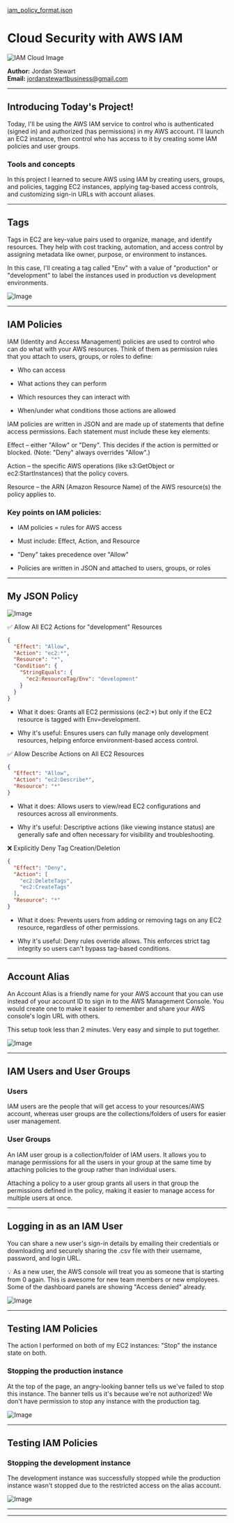 [iam_policy_format.json](https://github.com/user-attachments/files/21620452/iam_policy_format.json)

# Cloud Security with AWS IAM
![IAM Cloud Image](https://github.com/user-attachments/assets/4e8ffe0c-cfcc-476a-a1e8-81a64e7bacf3)



**Author:** Jordan Stewart  
**Email:** jordanstewartbusiness@gmail.com


---

## Introducing Today's Project!

Today, I'll be using the AWS IAM service to control who is authenticated (signed in) and authorized (has permissions) in my AWS account. I'll launch an EC2 instance, then control who has access to it by creating some IAM policies and user groups.

### Tools and concepts

In this project I learned to secure AWS using IAM by creating users, groups, and policies, tagging EC2 instances, applying tag-based access controls, and customizing sign-in URLs with account aliases.


---

## Tags

Tags in EC2 are key-value pairs used to organize, manage, and identify resources. They help with cost tracking, automation, and access control by assigning metadata like owner, purpose, or environment to instances.

In this case, I'll creating a tag called "Env" with a value of "production" or "development" to label the instances used in production vs development environments.

![Image](http://learn.nextwork.org/authentic_azure_zealous_melon/uploads/aws-security-iam_2e0e5a5d)

---

## IAM Policies

IAM (Identity and Access Management) policies are used to control who can do what with your AWS resources. Think of them as permission rules that you attach to users, groups, or roles to define:

- Who can access

- What actions they can perform

- Which resources they can interact with

- When/under what conditions those actions are allowed


IAM policies are written in JSON and are made up of statements that define access permissions. Each statement must include these key elements:

Effect – either "Allow" or "Deny". This decides if the action is permitted or blocked. (Note: "Deny" always overrides "Allow".)

Action – the specific AWS operations (like s3:GetObject or ec2:StartInstances) that the policy covers.

Resource – the ARN (Amazon Resource Name) of the AWS resource(s) the policy applies to.
### Key points on IAM policies:

- IAM policies = rules for AWS access

- Must include: Effect, Action, and Resource

- "Deny" takes precedence over "Allow"

- Policies are written in JSON and attached to users, groups, or roles

---

## My JSON Policy

![Image](http://learn.nextwork.org/authentic_azure_zealous_melon/uploads/aws-security-iam_1c864649)

✅ Allow All EC2 Actions for "development" Resources
  
```json
{
  "Effect": "Allow",
  "Action": "ec2:*",
  "Resource": "*",
  "Condition": {
    "StringEquals": {
      "ec2:ResourceTag/Env": "development"
    }
  }
}
```
- What it does: Grants all EC2 permissions (ec2:*) but only if the EC2 resource is tagged with Env=development.

- Why it's useful: Ensures users can fully manage only development resources, helping enforce environment-based access control.


✅ Allow Describe Actions on All EC2 Resources

```json
{
  "Effect": "Allow",
  "Action": "ec2:Describe*",
  "Resource": "*"
}
```
- What it does: Allows users to view/read EC2 configurations and resources across all environments.

- Why it's useful: Descriptive actions (like viewing instance status) are generally safe and often necessary for visibility and troubleshooting.


❌ Explicitly Deny Tag Creation/Deletion
```json
{
  "Effect": "Deny",
  "Action": [
    "ec2:DeleteTags",
    "ec2:CreateTags"
  ],
  "Resource": "*"
}
```
- What it does: Prevents users from adding or removing tags on any EC2 resource, regardless of other permissions.

- Why it's useful: Deny rules override allows. This enforces strict tag integrity so users can't bypass tag-based conditions.

---

## Account Alias

An Account Alias is a friendly name for your AWS account that you can use instead of your account ID to sign in to the AWS Management Console. You would create one to make it easier to remember and share your AWS console's login URL with others.

This setup took less than 2 minutes. Very easy and simple to put together. 

![Image](http://learn.nextwork.org/authentic_azure_zealous_melon/uploads/aws-security-iam_0eb4439b)

---

## IAM Users and User Groups

### Users

IAM users are the people that will get access to your resources/AWS account, whereas user groups are the collections/folders of users for easier user management.

### User Groups

An IAM user group is a collection/folder of IAM users. It allows you to manage permissions for all the users in your group at the same time by attaching policies to the group rather than individual users.

Attaching a policy to a user group grants all users in that group the permissions defined in the policy, making it easier to manage access for multiple users at once.

---

## Logging in as an IAM User

You can share a new user's sign-in details by emailing their credentials or downloading and securely sharing the .csv file with their username, password, and login URL.

💡 As a new user, the AWS console will treat you as someone that is starting from 0 again. This is awesome for new team members or new employees. Some of the dashboard panels are showing "Access denied" already.



![Image](http://learn.nextwork.org/authentic_azure_zealous_melon/uploads/aws-security-iam_6f2ab446)

---

## Testing IAM Policies

The action I performed on both of my EC2 instances:  "Stop" the instance state on both. 

### Stopping the production instance

At the top of the page, an angry-looking banner tells us we've failed to stop this instance. The banner tells us it's because we're not authorized! We don't have permission to stop any instance with the production tag.

![Image](http://learn.nextwork.org/authentic_azure_zealous_melon/uploads/aws-security-iam_0e7a9d6a)

---

## Testing IAM Policies

### Stopping the development instance

The development instance was successfully stopped while the production instance wasn't stopped due to the restricted access on the alias account. 

![Image](http://learn.nextwork.org/authentic_azure_zealous_melon/uploads/aws-security-iam_1811801c)



---

---
